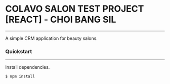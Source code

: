 # COLAVO SALON TEST PROJECT [REACT] - CHOI BANG SIL

---

A simple CRM application for beauty salons.

### Quickstart

---

Install dependencies.

```sh
$ npm install
```
